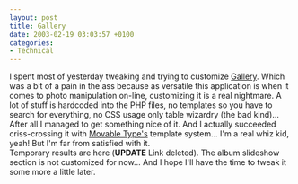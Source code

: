 ```yaml
---
layout: post
title: Gallery
date: 2003-02-19 03:03:57 +0100
categories:
- Technical
---
```

<p>I spent most of yesterday tweaking and trying to customize <a href="http://gallery.menalto.com/modules.php?op=modload&name=News&file=index" title="A very good gallery for your PHP site...">Gallery</a>. Which was a bit of a pain in the ass because as versatile this application is when it comes to photo manipulation on-line, customizing it is a real nightmare. A lot of stuff is hardcoded into the PHP files, no templates so you have to search for everything, no CSS usage only table wizardry (the bad kind)... After all I managed to get something nice of it. And I actually succeeded criss-crossing it with <a href="http://www.movabletype.org" title="The best WebLog management system...">Movable Type's</a> template system... I'm a real whiz kid, yeah! But I'm far from satisfied with it.<br />
Temporary results are here (<b>UPDATE</b> Link deleted). The album slideshow section is not customized for now... And I hope I'll have the time to tweak it some more a little later.</p>
